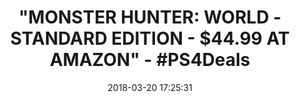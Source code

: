 ---
title: '"MONSTER HUNTER: WORLD - STANDARD EDITION - $44.99 AT AMAZON" - #PS4Deals'
name: 'Monster Hunter: World - PlayStation 4 Standard Edition'
date: '2018-03-20 17:25:31'
buy_now: >-
  https://www.amazon.com/Monster-Hunter-World-PlayStation-4-Standard/dp/B071G5HZ7F?psc=1&SubscriptionId=AKIAIA5RBQIWQVTCUEUQ&tag=coldcutdeals-20&linkCode=xm2&camp=2025&creative=165953&creativeASIN=B071G5HZ7F
description_markdown: |+
  Monster Hunter: World - PlayStation 4 Standard Edition

    - Welcome to the new world: taking on the role of a Hunter, players are tasked with going on a research expedition to a newly discovered continent known only as "new world".

    - Living and breathing ecosystem: utilize the surrounding environment and wildlife to your advantage;Subgenre:Action role-playing game (RPG)

    - Online drop-in multiplayer: when the battle is too daunting to take on single-handedly, hail up to three other hunters to assist during quests by sending up a sos flare to a worldwide server.

    - Hunt to craft new Gear: defeat monsters and collect loot from fallen foes to craft equipment and weapons styled after the monsters that have been slain.

    - SEAMLESS gameplay: players and monsters can move from One map area to another freely and without loading screens whilst gameplay also dynamically transitions between night and day.

tweet_id_str: '976147738034343936'
price: $59.99
you_save: ''
asin: B071G5HZ7F
image: 'https://images-na.ssl-images-amazon.com/images/I/51NRhcGnWlL.jpg'

---